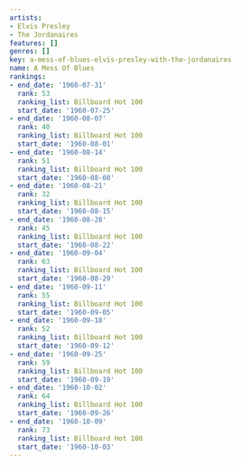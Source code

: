 ```yaml
---
artists:
- Elvis Presley
- The Jordanaires
features: []
genres: []
key: a-mess-of-blues-elvis-presley-with-the-jordanaires
name: A Mess Of Blues
rankings:
- end_date: '1960-07-31'
  rank: 53
  ranking_list: Billboard Hot 100
  start_date: '1960-07-25'
- end_date: '1960-08-07'
  rank: 40
  ranking_list: Billboard Hot 100
  start_date: '1960-08-01'
- end_date: '1960-08-14'
  rank: 51
  ranking_list: Billboard Hot 100
  start_date: '1960-08-08'
- end_date: '1960-08-21'
  rank: 32
  ranking_list: Billboard Hot 100
  start_date: '1960-08-15'
- end_date: '1960-08-28'
  rank: 45
  ranking_list: Billboard Hot 100
  start_date: '1960-08-22'
- end_date: '1960-09-04'
  rank: 63
  ranking_list: Billboard Hot 100
  start_date: '1960-08-29'
- end_date: '1960-09-11'
  rank: 55
  ranking_list: Billboard Hot 100
  start_date: '1960-09-05'
- end_date: '1960-09-18'
  rank: 52
  ranking_list: Billboard Hot 100
  start_date: '1960-09-12'
- end_date: '1960-09-25'
  rank: 59
  ranking_list: Billboard Hot 100
  start_date: '1960-09-19'
- end_date: '1960-10-02'
  rank: 64
  ranking_list: Billboard Hot 100
  start_date: '1960-09-26'
- end_date: '1960-10-09'
  rank: 73
  ranking_list: Billboard Hot 100
  start_date: '1960-10-03'
---
```


